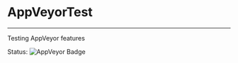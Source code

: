 # AppVeyorTest
---

Testing AppVeyor features

Status: ![AppVeyor Badge](https://ci.appveyor.com/api/projects/status/github/rustamirzaev/appveyortest?branch=master&svg=true)
